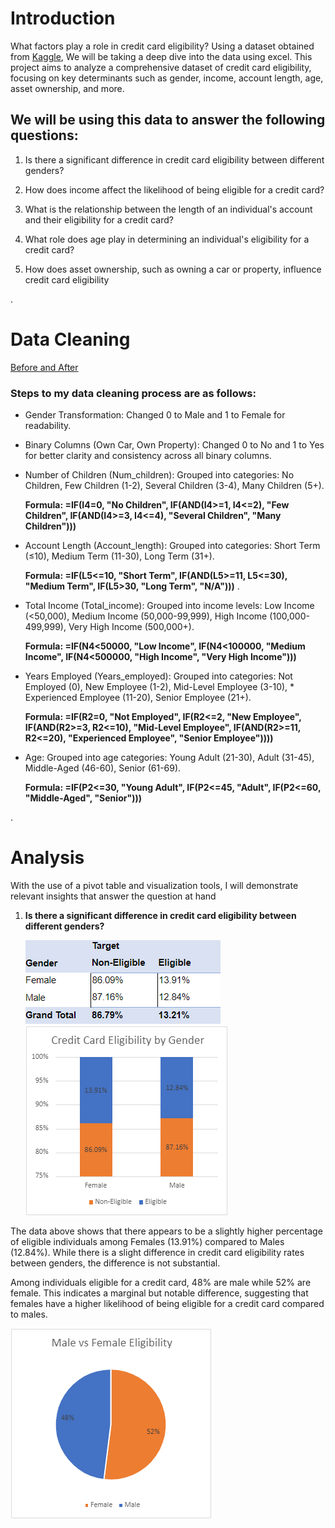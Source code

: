# Introduction
What factors play a role in credit card eligibility? Using a dataset obtained from [Kaggle](https://www.kaggle.com/datasets/rohit265/credit-card-eligibility-data-determining-factors), We will be taking a deep dive into the data using excel. This project aims to analyze a comprehensive dataset of credit card eligibility, focusing on key determinants such as gender, income, account length, age, asset ownership, and more. 

## We will be using this data to answer the following questions:
1) Is there a significant difference in credit card eligibility between different genders?
2) How does income affect the likelihood of being eligible for a credit card?
3) What is the relationship between the length of an individual's account and their eligibility for a credit card?
4) What role does age play in determining an individual's eligibility for a credit card?

5) How does asset ownership, such as owning a car or property, influence credit card eligibility


.
# Data Cleaning 
[Before and After](/Dataset%20Img/)

### Steps to my data cleaning process are as follows:
* Gender Transformation: Changed 0 to Male and 1 to Female for readability.
* Binary Columns (Own Car, Own Property): Changed 0 to No and 1 to Yes for better clarity and consistency across all binary columns.
* Number of Children (Num_children): Grouped into categories: No Children, Few Children (1-2), Several Children (3-4), Many Children (5+).

   **Formula: =IF(I4=0, "No Children", IF(AND(I4>=1, I4<=2), "Few Children", IF(AND(I4>=3, I4<=4), "Several Children", "Many Children")))** 

* Account Length (Account_length): Grouped into categories: Short Term (≤10), Medium Term (11-30), Long Term (31+).

  **Formula: =IF(L5<=10, "Short Term", IF(AND(L5>=11, L5<=30), "Medium Term", IF(L5>30, "Long Term", "N/A")))**
.
* Total Income (Total_income): Grouped into income levels: Low Income (<50,000), Medium Income (50,000-99,999), High Income (100,000-499,999), Very High Income (500,000+).

  **Formula: =IF(N4<50000, "Low Income", IF(N4<100000, "Medium Income", IF(N4<500000, "High Income", "Very High Income")))**

* Years Employed (Years_employed): Grouped into categories: Not Employed (0), New Employee (1-2), Mid-Level Employee (3-10), * Experienced Employee (11-20), Senior Employee (21+).

  **Formula: =IF(R2=0, "Not Employed", IF(R2<=2, "New Employee", IF(AND(R2>=3, R2<=10), "Mid-Level Employee", IF(AND(R2>=11, R2<=20), "Experienced Employee", "Senior Employee"))))**

* Age: Grouped into age categories: Young Adult (21-30), Adult (31-45), Middle-Aged (46-60), Senior (61-69).

  **Formula: =IF(P2<=30, "Young Adult", IF(P2<=45, "Adult", IF(P2<=60, "Middle-Aged", "Senior")))**

 .

# Analysis
With the use of a pivot table and visualization tools, I will demonstrate relevant insights that answer the question at hand
1) **Is there a significant difference in credit card eligibility between different genders?**

   ![Male vs Female](https://github.com/AbdoulMohd/CreditCard_Eligibility_Project-Excel-/blob/main/1Visualization/Male_vs_Female.png?raw=true) ![](https://github.com/AbdoulMohd/CreditCard_Eligibility_Project-Excel-/blob/main/1Visualization/Credit_Card_Eligibility_By_Gender.png?raw=true)
  
 The data above shows that there appears to be a slightly higher percentage of eligible individuals among Females (13.91%) compared to Males (12.84%). While there is a slight difference in credit card eligibility rates between genders, the difference is not substantial.

 Among individuals eligible for a credit card, 48% are male while 52% are female. This indicates a marginal but notable difference, suggesting that females have a higher likelihood of being eligible for a credit card compared to males.

![Male](https://github.com/AbdoulMohd/CreditCard_Eligibility_Project-Excel-/blob/main/1Visualization/Visual_Female_vs_Male.png?raw=true)
